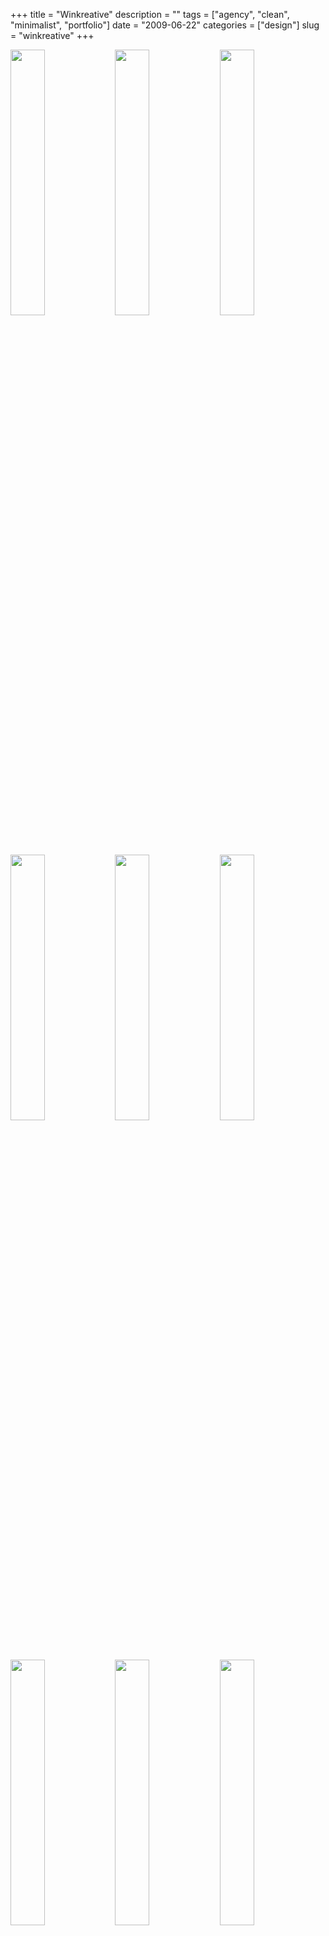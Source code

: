 +++
title = "Winkreative"
description = ""
tags = ["agency", "clean", "minimalist", "portfolio"]
date = "2009-06-22"
categories = ["design"]
slug = "winkreative"
+++


<div id="screens-thumbs" class="clearfix mt1-5">
<a href="//media.konigi.com/design/winkcreative-1.jpg" class="group" rel="group"><img src="//media.konigi.com/design/winkcreative-1.png" alt="" class="thumb" style="width: 33%; max-width: 33%;padding: 0 1px 1px 0" /></a><a href="//media.konigi.com/design/winkcreative-2.jpg" class="group" rel="group"><img src="//media.konigi.com/design/winkcreative-2.png" alt="" class="thumb" style="width: 33%; max-width: 33%;padding: 0 1px 1px 0" /></a><a href="//media.konigi.com/design/winkcreative-3.jpg" class="group" rel="group"><img src="//media.konigi.com/design/winkcreative-3.png" alt="" class="thumb" style="width: 33%; max-width: 33%;padding: 0 1px 1px 0" /></a><a href="//media.konigi.com/design/winkcreative-4.jpg" class="group" rel="group"><img src="//media.konigi.com/design/winkcreative-4.png" alt="" class="thumb" style="width: 33%; max-width: 33%;padding: 0 1px 1px 0" /></a><a href="//media.konigi.com/design/winkcreative-5.jpg" class="group" rel="group"><img src="//media.konigi.com/design/winkcreative-5.png" alt="" class="thumb" style="width: 33%; max-width: 33%;padding: 0 1px 1px 0" /></a><a href="//media.konigi.com/design/winkcreative-6.jpg" class="group" rel="group"><img src="//media.konigi.com/design/winkcreative-6.png" alt="" class="thumb" style="width: 33%; max-width: 33%;padding: 0 1px 1px 0" /></a><a href="//media.konigi.com/design/winkcreative-7.jpg" class="group" rel="group"><img src="//media.konigi.com/design/winkcreative-7.png" alt="" class="thumb" style="width: 33%; max-width: 33%;padding: 0 1px 1px 0" /></a><a href="//media.konigi.com/design/winkcreative-8.jpg" class="group" rel="group"><img src="//media.konigi.com/design/winkcreative-8.png" alt="" class="thumb" style="width: 33%; max-width: 33%;padding: 0 1px 1px 0" /></a><a href="//media.konigi.com/design/winkcreative-9.jpg" class="group" rel="group"><img src="//media.konigi.com/design/winkcreative-9.png" alt="" class="thumb" style="width: 33%; max-width: 33%;padding: 0 1px 1px 0" /></a>
</div>   
<p>Winkreative's site is a minimalist site that feels like it makes a few design references to elements of <a href="monocle.html">Monocle</a> site they designed for the magazine. I like the clean main content pages, the bento box lay out on some portfolio pages, and the intuitive navigation and portfolio filtering. </p>
<p><a href="http://www.winkreative.com/">http://www.winkreative.com/</a></p>  
